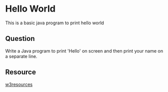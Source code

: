 # Hello World
This is a basic java program to print hello world
## Question
Write a Java program to print 'Hello' on screen and then print your name on a separate line.

## Resource
[w3resources](https://www.w3resource.com/java-exercises/basic/index.php)